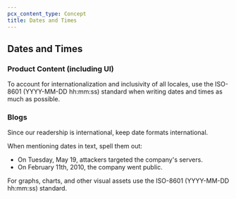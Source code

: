 ```yaml
---
pcx_content_type: Concept
title: Dates and Times
---
```


## Dates and Times

### Product Content (including UI)
To account for internationalization and inclusivity of all locales, use the ISO-8601 (YYYY-MM-DD hh:mm:ss) standard when writing dates and times as much as possible.

### Blogs
Since our readership is international, keep date formats international.

When mentioning dates in text, spell them out:

+ On Tuesday, May 19, attackers targeted the company's servers.
+ On February 11th, 2010, the company went public.

For graphs, charts, and other visual assets use the ISO-8601 (YYYY-MM-DD hh:mm:ss) standard.